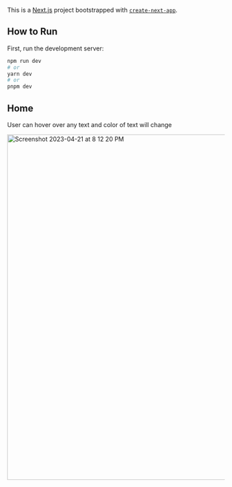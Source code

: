 This is a [Next.js](https://nextjs.org/) project bootstrapped with [`create-next-app`](https://github.com/vercel/next.js/tree/canary/packages/create-next-app).

## How to Run 

First, run the development server:

```bash
npm run dev
# or
yarn dev
# or
pnpm dev
```
## Home

User can hover over any text and color of text will change 

<img width="800" alt="Screenshot 2023-04-21 at 8 12 20 PM" src="https://user-images.githubusercontent.com/75393933/233751259-0a4784ac-0314-4448-8019-780f0b8d2aed.png">
